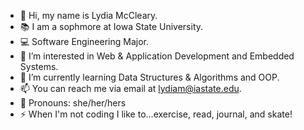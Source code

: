 - 👋 Hi, my name is Lydia McCleary.
- 📚 I am a sophmore at Iowa State University.
- 💻 Software Engineering Major.
- 👀 I’m interested in Web & Application Development and Embedded Systems.
- 🌱 I’m currently learning Data Structures & Algorithms and OOP. 
- 📫 You can reach me via email at lydiam@iastate.edu.
- 🌈 Pronouns: she/her/hers
- ⚡ When I'm not coding I like to...exercise, read, journal, and skate!

<!---
mcclelyd/mcclelyd is a ✨ special ✨ repository because its `README.md` (this file) appears on your GitHub profile.
You can click the Preview link to take a look at your changes.
--->
